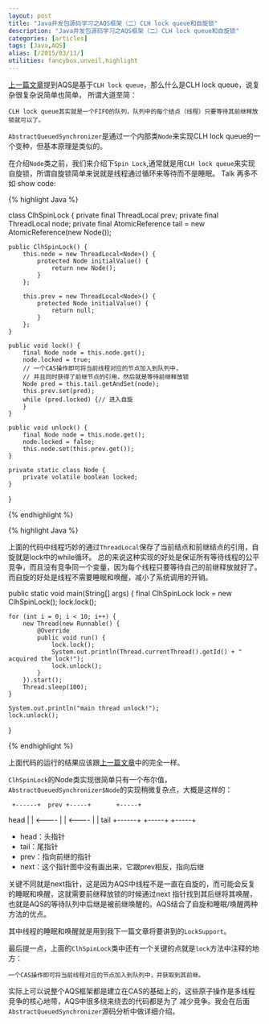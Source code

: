 ```yaml
---
layout: post
title: "Java并发包源码学习之AQS框架（二）CLH lock queue和自旋锁"
description: "Java并发包源码学习之AQS框架（二）CLH lock queue和自旋锁"
categories: [articles]
tags: [Java,AQS]
alias: [/2015/03/11/]
utilities: fancybox,unveil,highlight
---
```


[上一篇文章][1]提到AQS是基于`CLH lock queue`，那么什么是CLH lock queue，说复杂很复杂说简单也简单，
所谓大道至简：

	CLH lock queue其实就是一个FIFO的队列，队列中的每个结点（线程）只要等待其前继释放锁就可以了。


`AbstractQueuedSynchronizer`是通过一个内部类`Node`来实现CLH lock queue的一个变种，但基本原理是类似的。

在介绍`Node`类之前，我们来介绍下`Spin Lock`,通常就是用`CLH lock queue`来实现自旋锁，所谓自旋锁简单来说就是线程通过循环来等待而不是睡眠。
Talk 再多不如 show code:

{% highlight Java %}

class ClhSpinLock {
	private final ThreadLocal<Node> prev;
	private final ThreadLocal<Node> node;
	private final AtomicReference<Node> tail = new AtomicReference<Node>(new Node());

	public ClhSpinLock() {
		this.node = new ThreadLocal<Node>() {
			protected Node initialValue() {
				return new Node();
			}
		};

		this.prev = new ThreadLocal<Node>() {
			protected Node initialValue() {
				return null;
			}
		};
	}

	public void lock() {
		final Node node = this.node.get();
		node.locked = true;
		// 一个CAS操作即可将当前线程对应的节点加入到队列中，
		// 并且同时获得了前继节点的引用，然后就是等待前继释放锁
		Node pred = this.tail.getAndSet(node);
		this.prev.set(pred);
		while (pred.locked) {// 进入自旋
		}
	}

	public void unlock() {
		final Node node = this.node.get();
		node.locked = false;
		this.node.set(this.prev.get());
	}

	private static class Node {
		private volatile boolean locked;
	}
}

{% endhighlight %}


{% highlight Java %}

上面的代码中线程巧妙的通过`ThreadLocal`保存了当前结点和前继结点的引用，自旋就是lock中的while循环。
总的来说这种实现的好处是保证所有等待线程的公平竞争，而且没有竞争同一个变量，因为每个线程只要等待自己的前继释放就好了。
而自旋的好处是线程不需要睡眠和唤醒，减小了系统调用的开销。

public static void main(String[] args) {
    final ClhSpinLock lock = new ClhSpinLock();
    lock.lock();

    for (int i = 0; i < 10; i++) {
        new Thread(new Runnable() {
            @Override
            public void run() {
                lock.lock();
                System.out.println(Thread.currentThread().getId() + " acquired the lock!");
                lock.unlock();
            }
        }).start();
        Thread.sleep(100);
    }

    System.out.println("main thread unlock!");
    lock.unlock();
} 

{% endhighlight %}

上面代码的运行的结果应该跟[上一篇文章][1]中的完全一样。


`ClhSpinLock`的Node类实现很简单只有一个布尔值，`AbstractQueuedSynchronizer$Node`的实现稍微复杂点，大概是这样的：


     +------+  prev +-----+       +-----+
head |      | <---- |     | <---- |     |  tail
     +------+       +-----+       +-----+


- head：头指针
- tail：尾指针
- prev：指向前继的指针
- next：这个指针图中没有画出来，它跟prev相反，指向后继


关键不同就是next指针，这是因为AQS中线程不是一直在自旋的，而可能会反复的睡眠和唤醒，这就需要前继释放锁的时候通过next
指针找到其后继将其唤醒，也就是AQS的等待队列中后继是被前继唤醒的。AQS结合了自旋和睡眠/唤醒两种方法的优点。

其中线程的睡眠和唤醒就是用到我下一篇文章将要讲到的`LockSupport`。


最后提一点，上面的`ClhSpinLock`类中还有一个关键的点就是`lock`方法中注释的地方：

	一个CAS操作即可将当前线程对应的节点加入到队列中，并获取到其前继。


实际上可以说整个AQS框架都是建立在CAS的基础上的，这些原子操作是多线程竞争的核心地带，AQS中很多绕来绕去的代码都是为了
减少竞争。我会在后面`AbstractQueuedSynchronizer`源码分析中做详细介绍。


[1]: http://jindong.io/2015/03/10/java-concurrent-package-aqs-overview/


